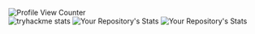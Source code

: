 ![Profile View Counter](https://komarev.com/ghpvc/?username=LarsRosenkilde)  
![tryhackme stats](https://raw.githubusercontent.com/spazy403/spazy403/master/assets/thm_propic.png) 
![Your Repository's Stats](https://github-readme-stats.vercel.app/api?username=LarsRosenkilde&show_icons=true)
![Your Repository's Stats](https://github-readme-stats.vercel.app/api/top-langs/?username=LarsRosenkilde&theme=blue-green)
